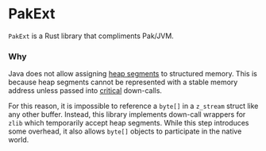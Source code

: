 # PakExt

`PakExt` is a Rust library that compliments Pak/JVM.

### Why
Java does not allow assigning [heap segments](https://docs.oracle.com/en/java/javase/22/docs/api/java.base/java/lang/foreign/MemorySegment.html)
to structured memory. This is because heap segments cannot be represented with a stable memory address unless passed
into [critical](https://docs.oracle.com/en/java/javase/22/docs/api/java.base/java/lang/foreign/Linker.Option.html#critical(boolean))
down-calls.

For this reason, it is impossible to reference a `byte[]` in a `z_stream` struct like any other buffer. Instead, this
library implements down-call wrappers for `zlib` which temporarily accept heap segments. While this step introduces
some overhead, it also allows `byte[]` objects to participate in the native world.
